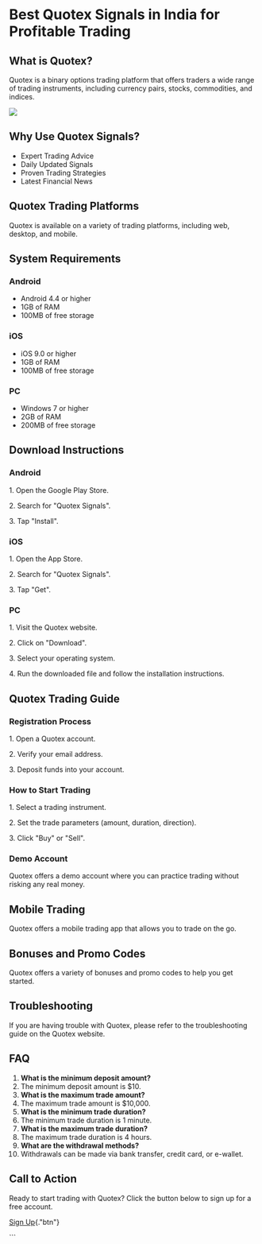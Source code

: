 # Best Quotex Signals in India for Profitable Trading

## What is Quotex?

Quotex is a binary options trading platform that offers traders a wide
range of trading instruments, including currency pairs, stocks,
commodities, and indices.

[![](https://static.quotex.io/files/4_en/300_250.jpg)](https://traff.sbs/brokerqxlid)

## Why Use Quotex Signals?

-   Expert Trading Advice
-   Daily Updated Signals
-   Proven Trading Strategies
-   Latest Financial News

## Quotex Trading Platforms

Quotex is available on a variety of trading platforms, including web,
desktop, and mobile.

## System Requirements

### Android

-   Android 4.4 or higher
-   1GB of RAM
-   100MB of free storage

### iOS

-   iOS 9.0 or higher
-   1GB of RAM
-   100MB of free storage

### PC

-   Windows 7 or higher
-   2GB of RAM
-   200MB of free storage

## Download Instructions

### Android

1\. Open the Google Play Store.

2\. Search for "Quotex Signals".

3\. Tap "Install".

### iOS

1\. Open the App Store.

2\. Search for "Quotex Signals".

3\. Tap "Get".

### PC

1\. Visit the Quotex website.

2\. Click on "Download".

3\. Select your operating system.

4\. Run the downloaded file and follow the installation instructions.

## Quotex Trading Guide

### Registration Process

1\. Open a Quotex account.

2\. Verify your email address.

3\. Deposit funds into your account.

### How to Start Trading

1\. Select a trading instrument.

2\. Set the trade parameters (amount, duration, direction).

3\. Click "Buy" or "Sell".

### Demo Account

Quotex offers a demo account where you can practice trading without
risking any real money.

## Mobile Trading

Quotex offers a mobile trading app that allows you to trade on the go.

## Bonuses and Promo Codes

Quotex offers a variety of bonuses and promo codes to help you get
started.

## Troubleshooting

If you are having trouble with Quotex, please refer to the
troubleshooting guide on the Quotex website.

## FAQ

1.  **What is the minimum deposit amount?**
2.  The minimum deposit amount is \$10.
3.  **What is the maximum trade amount?**
4.  The maximum trade amount is \$10,000.
5.  **What is the minimum trade duration?**
6.  The minimum trade duration is 1 minute.
7.  **What is the maximum trade duration?**
8.  The maximum trade duration is 4 hours.
9.  **What are the withdrawal methods?**
10. Withdrawals can be made via bank transfer, credit card, or e-wallet.

## Call to Action

Ready to start trading with Quotex? Click the button below to sign up
for a free account.

[Sign Up](\%22https://traff.sbs/brokerqxsignup\%22){."btn"}

\`\`\`

